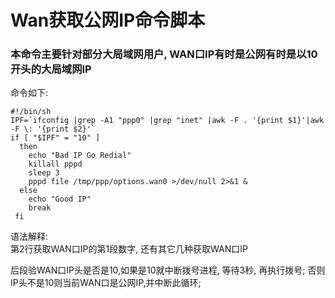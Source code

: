 # Wan获取公网IP命令脚本  

### 本命令主要针对部分大局域网用户, WAN口IP有时是公网有时是以10开头的大局域网IP     
          

命令如下:     

    #!/bin/sh
    IPF=`ifconfig |grep -A1 "ppp0" |grep "inet" |awk -F . '{print $1}'|awk -F \: '{print $2}'`
    if [ "$IPF" = "10" ]
      then
        echo "Bad IP Go Redial"
        killall pppd
        sleep 3
        pppd file /tmp/ppp/options.wan0 >/dev/null 2>&1 &
      else
        echo "Good IP"
        break
     fi
   
语法解释:   
第2行获取WAN口IP的第1段数字, 还有其它几种获取WAN口IP    

后段验WAN口IP头是否是10,如果是10就中断拨号进程, 等待3秒, 再执行拨号; 否则IP头不是10则当前WAN口是公网IP,并中断此循环;
